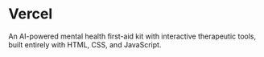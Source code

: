 # Vercel
An AI-powered mental health first-aid kit with interactive therapeutic tools, built entirely with HTML, CSS, and JavaScript.
